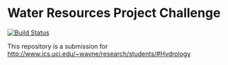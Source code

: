 # Water Resources Project Challenge
[![Build Status](https://travis-ci.org/wytesk133/research-challenge.svg?branch=master)](https://travis-ci.org/wytesk133/research-challenge)

This repository is a submission for http://www.ics.uci.edu/~wayne/research/students/#Hydrology
